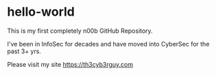 # hello-world
This is my first completely n00b GitHub Repository.

I've been in InfoSec for decades and have moved into CyberSec for the past 3+ yrs.

Please visit my site https://th3cyb3rguy.com
